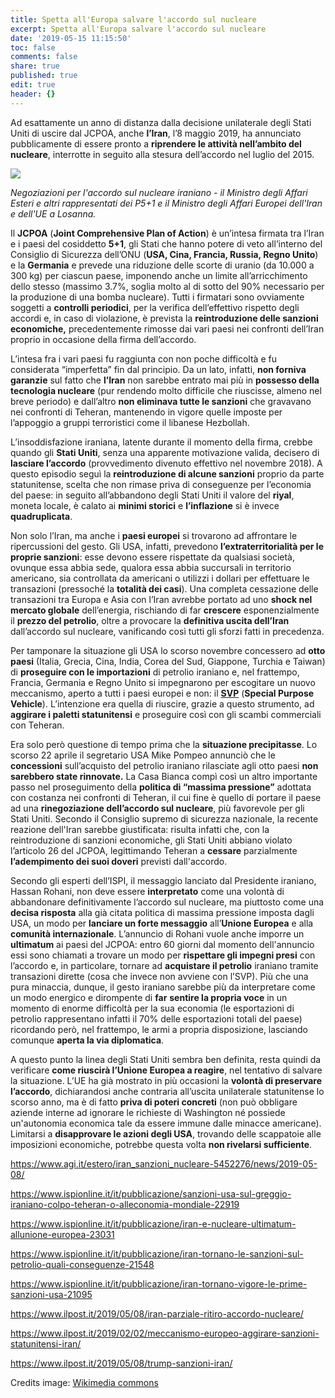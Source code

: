 ```yaml
---
title: Spetta all'Europa salvare l'accordo sul nucleare
excerpt: Spetta all'Europa salvare l'accordo sul nucleare
date: '2019-05-15 11:15:50'
toc: false
comments: false
share: true
published: true
edit: true
header: {}
---
```

Ad esattamente un anno di distanza dalla decisione unilaterale degli Stati Uniti di uscire dal JCPOA, anche **l’Iran**, l’8 maggio 2019, ha annunciato pubblicamente di essere pronto a **riprendere le attività nell’ambito del nucleare**, interrotte in seguito alla stesura dell’accordo nel luglio del 2015. 

![](/assets/images/negotiations_about_iranian_nuclear_program_-_the_ministers_of_foreign_affairs_and_other_officials_of_the_p5-1_and_ministers_of_foreign_affairs_of_iran_and_eu_in_lausanne.jpg)

_Negoziazioni per l'accordo sul nucleare iraniano - il Ministro degli Affari Esteri e altri rappresentati dei P5+1 e il Ministro degli Affari Europei dell'Iran e dell'UE a Losanna._ 

Il **JCPOA** (**Joint Comprehensive Plan of Action**) è un’intesa firmata tra l’Iran e i paesi del cosiddetto **5+1**, gli Stati che hanno potere di veto all’interno del Consiglio di Sicurezza dell’ONU (**USA, Cina, Francia, Russia, Regno Unito**) e la **Germania** e prevede una riduzione delle scorte di uranio (da 10.000 a 300 kg) per ciascun paese, imponendo anche un limite all’arricchimento dello stesso (massimo 3.7%, soglia molto al di sotto del 90% necessario per la produzione di una bomba nucleare). Tutti i firmatari sono ovviamente soggetti a **controlli periodici**, per la verifica dell’effettivo rispetto degli accordi e, in caso di violazione, è prevista la **reintroduzione delle sanzioni economiche,** precedentemente rimosse dai vari paesi nei confronti dell’Iran proprio in occasione della firma dell’accordo.

L’intesa fra i vari paesi fu raggiunta con non poche difficoltà e fu considerata “imperfetta” fin dal principio. Da un lato, infatti, **non forniva garanzie** sul fatto che **l’Iran** non sarebbe entrato mai più in **possesso della tecnologia nucleare** (pur rendendo molto difficile che riuscisse, almeno nel breve periodo) e dall’altro **non eliminava tutte le sanzioni** che gravavano nei confronti di Teheran, mantenendo in vigore quelle imposte per l’appoggio a gruppi terroristici come il libanese Hezbollah. 

L’insoddisfazione iraniana, latente durante il momento della firma, crebbe quando gli **Stati Uniti**, senza una apparente motivazione valida, decisero di **lasciare l’accordo** (provvedimento divenuto effettivo nel novembre 2018). A questo episodio seguì la **reintroduzione di alcune sanzioni** proprio da parte statunitense, scelta che non rimase priva di conseguenze per l’economia del paese: in seguito all’abbandono degli Stati Uniti il valore del **riyal**, moneta locale, è calato ai **minimi storici** e **l’inflazione** si è invece **quadruplicata**.

Non solo l’Iran, ma anche i **paesi europei** si trovarono ad affrontare le ripercussioni del gesto. Gli USA, infatti, prevedono **l’extraterritorialità per le proprie sanzioni**: esse devono essere rispettate da qualsiasi società, ovunque essa abbia sede, qualora essa abbia succursali in territorio americano, sia controllata da americani o utilizzi i dollari per effettuare le transazioni (pressoché la **totalità dei casi**). Una completa cessazione delle transazioni tra Europa e Asia con l’Iran avrebbe portato ad uno **shock nel mercato globale** dell’energia, rischiando di far **crescere** esponenzialmente il **prezzo del petrolio**, oltre a provocare la **definitiva uscita dell’Iran** dall’accordo sul nucleare, vanificando così tutti gli sforzi fatti in precedenza. 

Per tamponare la situazione gli USA lo scorso novembre concessero ad **otto paesi** (Italia, Grecia, Cina, India, Corea del Sud, Giappone, Turchia e Taiwan) di **proseguire con le importazioni** di petrolio iraniano e, nel frattempo, Francia, Germania e Regno Unito si impegnarono per escogitare un nuovo meccanismo, aperto a tutti i paesi europei e non: il [**SVP**](https://www.ecfr.eu/article/commentary_trading_with_iran_special_purpose_vehicle_how_it_can_work) (**Special Purpose Vehicle**). L’intenzione era quella di riuscire, grazie a questo strumento, ad **aggirare i paletti statunitensi** e proseguire così con gli scambi commerciali con Teheran. 

Era solo però questione di tempo prima che la **situazione precipitasse**. Lo scorso 22 aprile il segretario USA Mike Pompeo annunciò che le **concessioni** sull’acquisto del petrolio iraniano rilasciate agli otto paesi **non sarebbero state rinnovate.** La Casa Bianca compì così un altro importante passo nel proseguimento della **politica di “massima pressione”** adottata con costanza nei confronti di Teheran, il cui fine è quello di portare il paese ad una **rinegoziazione dell’accordo sul nucleare**, più favorevole per gli Stati Uniti. Secondo il Consiglio supremo di sicurezza nazionale, la recente reazione dell'Iran sarebbe giustificata: risulta infatti che, con la reintroduzione di sanzioni economiche, gli Stati Uniti abbiano violato l’articolo 26 del JCPOA, legittimando Teheran a **cessare** parzialmente **l’adempimento dei suoi doveri** previsti dall'accordo. 

Secondo gli esperti dell’ISPI, il messaggio lanciato dal Presidente iraniano, Hassan Rohani, non deve essere **interpretato** come una volontà di abbandonare definitivamente l’accordo sul nucleare, ma piuttosto come una **decisa risposta** alla già citata politica di massima pressione imposta dagli USA, un modo per **lanciare un forte messaggio** all’**Unione Europea** e alla **comunità internazionale**. L’annuncio di Rohani vuole anche imporre un **ultimatum** ai paesi del JCPOA: entro 60 giorni dal momento dell'annuncio essi sono chiamati a trovare un modo per **rispettare gli impegni presi** con l’accordo e, in particolare, tornare ad **acquistare il petrolio** iraniano tramite transazioni dirette (cosa che invece non avviene con l’SVP). Più che una pura minaccia, dunque, il gesto iraniano sarebbe più da interpretare come un modo energico e dirompente di **far** **sentire la propria voce** in un momento di enorme difficoltà per la sua economia (le esportazioni di petrolio rappresentano infatti il 70% delle esportazioni totali del paese) ricordando però, nel frattempo, le armi a propria disposizione, lasciando comunque **aperta la via diplomatica**. 

A questo punto la linea degli Stati Uniti sembra ben definita, resta quindi da verificare **come riuscirà l’Unione Europea a reagire**, nel tentativo di salvare la situazione. L’UE ha già mostrato in più occasioni la **volontà di preservare l’accordo**, dichiarandosi anche contraria all’uscita unilaterale statunitense lo scorso anno, ma è di fatto **priva di poteri concreti** (non può obbligare aziende interne ad ignorare le richieste di Washington né possiede un'autonomia economica tale da essere immune dalle minacce americane). Limitarsi a **disapprovare le azioni degli USA**, trovando delle scappatoie alle imposizioni economiche, potrebbe questa volta **non rivelarsi sufficiente**. 

<https://www.agi.it/estero/iran_sanzioni_nucleare-5452276/news/2019-05-08/> 

[https://www.ispionline.it/it/pubblicazione/sanzioni-usa-sul-greggio-iraniano-colpo-teheran-o-alleconomia-mondiale-22919 ](https://www.ispionline.it/it/pubblicazione/sanzioni-usa-sul-greggio-iraniano-colpo-teheran-o-alleconomia-mondiale-22919)

<https://www.ispionline.it/it/pubblicazione/iran-e-nucleare-ultimatum-allunione-europea-23031> 

<https://www.ispionline.it/it/pubblicazione/iran-tornano-le-sanzioni-sul-petrolio-quali-conseguenze-21548>

<https://www.ispionline.it/it/pubblicazione/iran-tornano-vigore-le-prime-sanzioni-usa-21095>

<https://www.ilpost.it/2019/05/08/iran-parziale-ritiro-accordo-nucleare/>

<https://www.ilpost.it/2019/02/02/meccanismo-europeo-aggirare-sanzioni-statunitensi-iran/>

<https://www.ilpost.it/2019/05/08/trump-sanzioni-iran/>

Credits image: [Wikimedia commons](https://commons.wikimedia.org/wiki/File:Negotiations_about_Iranian_Nuclear_Program_-_the_Ministers_of_Foreign_Affairs_and_Other_Officials_of_the_P5%2B1_and_Ministers_of_Foreign_Affairs_of_Iran_and_EU_in_Lausanne.jpg)
